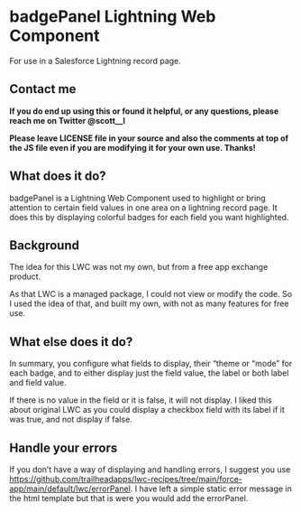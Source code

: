 # badgePanel Lightning Web Component

For use in a Salesforce Lightning record page.

## Contact me
**If you do end up using this or found it helpful, or any questions, please reach me on Twitter @scott__l**

**Please leave LICENSE file in your source and also the comments at top of the JS file even if you are modifying it for your own use.  Thanks!**

## What does it do?
badgePanel is a Lightning Web Component used to highlight or bring attention to certain field values in one area on a lightning record page. 
It does this by displaying colorful badges for each field you want highlighted.

## Background
The idea for this LWC was not my own, but from a free app exchange product.

As that LWC is a managed package, I could not view or modify the code.
So I used the idea of that, and built my own, with not as many features for free use.

## What else does it do?
In summary, you configure what fields to display, their “theme or “mode” for each badge, and to either display just the field value, the label or both label and field value.

If there is no value in the field or it is false, it will not display.  I liked this about original LWC as you could display a checkbox field with its label if it was true, and not display if false.

## Handle your errors
If you don’t have a way of displaying and handling errors, I suggest you use  https://github.com/trailheadapps/lwc-recipes/tree/main/force-app/main/default/lwc/errorPanel.
I have left a simple static error message in the html template but that is were you would add the errorPanel.
